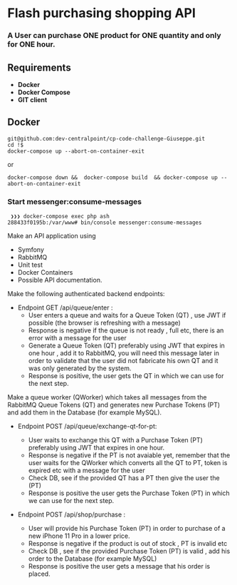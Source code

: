 # Flash purchasing shopping API 
### A User can purchase ONE product for ONE quantity and only for ONE hour. 

## Requirements

* **Docker**
* **Docker Compose**
* **GIT client**

## Docker 
```shell
git@github.com:dev-centralpoint/cp-code-challenge-Giuseppe.git
cd !$
docker-compose up --abort-on-container-exit
```
or
```
docker-compose down &&  docker-compose build  && docker-compose up --abort-on-container-exit
```
### Start messenger:consume-messages
```shell
 ❯❯❯ docker-compose exec php ash
288433f0195b:/var/www# bin/console messenger:consume-messages
```

Make an API application using
* Symfony
* RabbitMQ
* Unit test
* Docker Containers
* Possible API documentation.

Make the following authenticated backend endpoints: 
* Endpoint GET /api/queue/enter : 
    * User enters a queue and waits for a Queue Token (QT) , use JWT if possible (the browser is refreshing with a message)
    * Response is negative if the queue is not ready , full etc, there is an error with a message for the user
    * Generate a Queue Token (QT) preferably using JWT that expires in one hour , add it to RabbitMQ, you will need this message  later in order to validate that the user did not fabricate his own QT and it was only generated by the system. 
    * Response is positive, the user gets the QT in which we can use for the next step. 

Make a queue worker (QWorker) which takes all messages from the RabbitMQ Queue Tokens (QT) and generates new Purchase Tokens (PT) and add them in the Database (for example MySQL).

* Endpoint POST /api/queue/exchange-qt-for-pt:
    * User waits to exchange this QT with a Purchase Token (PT)  preferably using JWT that expires in one hour.
    * Response is negative if the PT is not avaiable yet, remember that the user waits for the QWorker which converts all the QT to PT, token is expired etc with a message for the user
    * Check DB, see if the provided QT has a PT then give the user the (PT)
    * Response is positive the user gets the Purchase Token (PT) in which we can use for the next step. 

* Endpoint POST /api/shop/purchase : 
    * User will provide his Purchase Token (PT) in order to purchase of a new iPhone 11 Pro in a lower price. 
    * Response is negative if the product is out of stock , PT is invalid etc
    * Check DB , see if the provided Purchase Token (PT) is valid , add his order to the Database (for example MySQL)
    * Response is positive  the user gets a message that his order is placed.

